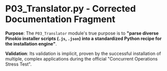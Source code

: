 # P03_Translator.py - Corrected Documentation Fragment

**Purpose**: The `P03_Translator` module's true purpose is to **"parse diverse Pinokio installer scripts (`.js`, `.json`) into a standardized Python recipe for the installation engine"**.

**Validation**: Its validation is implicit, proven by the successful installation of multiple, complex applications during the official "Concurrent Operations Stress Test".